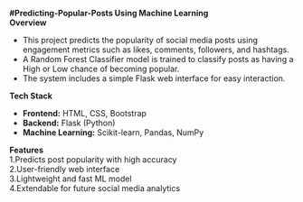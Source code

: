 **#Predicting-Popular-Posts Using Machine Learning**  
**Overview**   
- This project predicts the popularity of social media posts using engagement metrics such as likes, comments, followers, and hashtags.  
- A Random Forest Classifier model is trained to classify posts as having a High or Low chance of becoming popular.  
- The system includes a simple Flask web interface for easy interaction.  

**Tech Stack**  
- **Frontend:** HTML, CSS, Bootstrap  
- **Backend:** Flask (Python)  
- **Machine Learning:** Scikit-learn, Pandas, NumPy  

**Features**  
1.Predicts post popularity with high accuracy   
2.User-friendly web interface  
3.Lightweight and fast ML model  
4.Extendable for future social media analytics  
